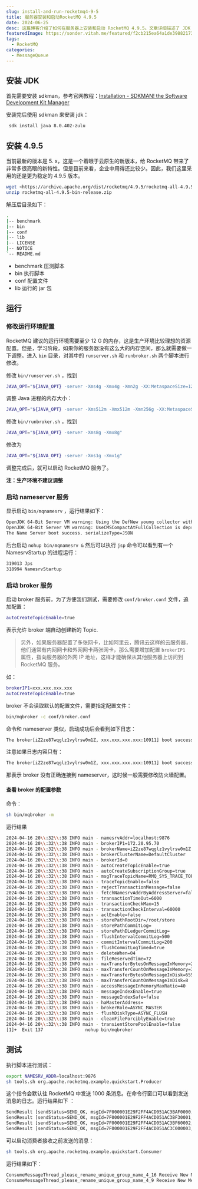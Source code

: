```yaml
---
slug: install-and-run-rocketmq4-9-5
title: 服务器安装和启动RocketMQ 4.9.5
date: 2024-06-25
desc: 这篇博客介绍了如何在服务器上安装和启动 RocketMQ 4.9.5。文章详细描述了 JDK 的安装过程，RocketMQ 4.9.5 的下载和解压步骤，以及如何调整运行环境配置以适应不同内存的服务器。还涵盖了启动 nameserver 和 broker 服务的具体操作，并通过命令行进行简单测试。
featuredImage: https://sonder.vitah.me/featured/f2cb215ea64a1de39882173203b45b4f.webp
tags:
  - RocketMQ
categories:
  - MessageQueue
---
```


## 安装 JDK

首先需要安装 sdkman，参考官网教程：[Installation - SDKMAN! the Software Development Kit Manager](https://sdkman.io/install)

安装完后使用 sdkman 来安装 jdk：

```bash
 sdk install java 8.0.402-zulu
```

## 安装 4.9.5

当前最新的版本是 5. x，这是一个着眼于云原生的新版本，给 RocketMQ 带来了非常多很亮眼的新特性。但是目前来看，企业中用得还比较少。因此，我们这里采用的还是更为稳定的 4.9.5 版本。

```bash
wget <https://archive.apache.org/dist/rocketmq/4.9.5/rocketmq-all-4.9.5-bin-release.zip>
unzip rocketmq-all-4.9.5-bin-release.zip
```

解压后目录如下：

```bash
.
|-- benchmark
|-- bin
|-- conf
|-- lib
|-- LICENSE
|-- NOTICE
`-- README.md
```

- benchmark 压测脚本
- bin 执行脚本
- conf 配置文件
- lib 运行的 jar 包

## 运行

### 修改运行环境配置

RocketMQ 建议的运行环境需要至少 12 G 的内存，这是生产环境比较理想的资源配置。但是，学习阶段，如果你的服务器没有这么大的内存空间，那么就需要做一下调整。进入 `bin` 目录，对其中的 `runserver.sh` 和 `runbroker.sh` 两个脚本进行修改。

修改 `bin/runserver.sh` ，找到

```bash
JAVA_OPT="${JAVA_OPT} -server -Xms4g -Xmx4g -Xmn2g -XX:MetaspaceSize=128m -XX:MaxMetaspaceSize=320m"
```

调整 Java 进程的内存大小：

```bash
JAVA_OPT="${JAVA_OPT} -server -Xms512m -Xmx512m -Xmn256g -XX:MetaspaceSize=128m -XX:MaxMetaspaceSize=320m"
```

修改 `bin/runbroker.sh` ，找到

```bash
JAVA_OPT="${JAVA_OPT} -server -Xms8g -Xmx8g"
```

修改为

```bash
JAVA_OPT="${JAVA_OPT} -server -Xms1g -Xmx1g"
```

调整完成后，就可以启动 RocketMQ 服务了。

**注：生产环境不建议调整**

### 启动 nameserver 服务

显示启动 `bin/mqnamesrv` ，运行结果如下：

```bash
OpenJDK 64-Bit Server VM warning: Using the DefNew young collector with the CMS collector is deprecated and will likely be removed in a future release
OpenJDK 64-Bit Server VM warning: UseCMSCompactAtFullCollection is deprecated and will likely be removed in a future release.
The Name Server boot success. serializeType=JSON
```

后台启动 `nohup bin/mqnamesrv &` 然后可以执行 `jsp` 命令可以看到有一个 NamesrvStartup 的进程运行：

```bash
319013 Jps
318994 NamesrvStartup
```

### 启动 broker 服务

启动 broker 服务前，为了方便我们测试，需要修改 `conf/broker.conf` 文件，追加配置：

```bash
autoCreateTopicEnable=true
```

表示允许 broker 端自动创建新的 Topic.

> 另外，如果服务器配置了多张网卡，比如阿里云，腾讯云这样的云服务器，他们通常有内网网卡和外网网卡两张网卡，那么需要增加配置 `brokerIP1` 属性，指向服务器的外网 IP 地址，这样才能确保从其他服务器上访问到 RocketMQ 服务。

如：
```bash
brokerIP1=xxx.xxx.xxx.xxx
autoCreateTopicEnable=true
```

broker 不会读取默认的配置文件，需要指定配置文件：
```bash
bin/mqbroker -c conf/broker.conf
```

命令和 nameserver 类似，启动成功后会看到如下日志：
```bash
The broker[iZ2ze87wqglz1vylrsw0m1Z, xxx.xxx.xxx.xxx:10911] boot success. serializeType=JSON and name server is localhost:9876
```

注意如果日志内容只有：
```bash
The broker[iZ2ze87wqglz1vylrsw0m1Z, xxx.xxx.xxx.xxx:10911] boot success. serializeType=JSON
```

那表示 broker 没有正确连接到 nameserver，这时候一般需要修改防火墙配置。

#### 查看 broker 的配置参数

命令：

```bash
sh bin/mqbroker -m
```

运行结果
```bash
2024-04-16 20\\:32\\:38 INFO main - namesrvAddr=localhost:9876
2024-04-16 20\\:32\\:38 INFO main - brokerIP1=172.20.95.70
2024-04-16 20\\:32\\:38 INFO main - brokerName=iZ2ze87wqglz1vylrsw0m1Z
2024-04-16 20\\:32\\:38 INFO main - brokerClusterName=DefaultCluster
2024-04-16 20\\:32\\:38 INFO main - brokerId=0
2024-04-16 20\\:32\\:38 INFO main - autoCreateTopicEnable=true
2024-04-16 20\\:32\\:38 INFO main - autoCreateSubscriptionGroup=true
2024-04-16 20\\:32\\:38 INFO main - msgTraceTopicName=RMQ_SYS_TRACE_TOPIC
2024-04-16 20\\:32\\:38 INFO main - traceTopicEnable=false
2024-04-16 20\\:32\\:38 INFO main - rejectTransactionMessage=false
2024-04-16 20\\:32\\:38 INFO main - fetchNamesrvAddrByAddressServer=false
2024-04-16 20\\:32\\:38 INFO main - transactionTimeOut=6000
2024-04-16 20\\:32\\:38 INFO main - transactionCheckMax=15
2024-04-16 20\\:32\\:38 INFO main - transactionCheckInterval=60000
2024-04-16 20\\:32\\:38 INFO main - aclEnable=false
2024-04-16 20\\:32\\:38 INFO main - storePathRootDir=/root/store
2024-04-16 20\\:32\\:38 INFO main - storePathCommitLog=
2024-04-16 20\\:32\\:38 INFO main - storePathDLedgerCommitLog=
2024-04-16 20\\:32\\:38 INFO main - flushIntervalCommitLog=500
2024-04-16 20\\:32\\:38 INFO main - commitIntervalCommitLog=200
2024-04-16 20\\:32\\:38 INFO main - flushCommitLogTimed=true
2024-04-16 20\\:32\\:38 INFO main - deleteWhen=04
2024-04-16 20\\:32\\:38 INFO main - fileReservedTime=72
2024-04-16 20\\:32\\:38 INFO main - maxTransferBytesOnMessageInMemory=262144
2024-04-16 20\\:32\\:38 INFO main - maxTransferCountOnMessageInMemory=32
2024-04-16 20\\:32\\:38 INFO main - maxTransferBytesOnMessageInDisk=65536
2024-04-16 20\\:32\\:38 INFO main - maxTransferCountOnMessageInDisk=8
2024-04-16 20\\:32\\:38 INFO main - accessMessageInMemoryMaxRatio=40
2024-04-16 20\\:32\\:38 INFO main - messageIndexEnable=true
2024-04-16 20\\:32\\:38 INFO main - messageIndexSafe=false
2024-04-16 20\\:32\\:38 INFO main - haMasterAddress=
2024-04-16 20\\:32\\:38 INFO main - brokerRole=ASYNC_MASTER
2024-04-16 20\\:32\\:38 INFO main - flushDiskType=ASYNC_FLUSH
2024-04-16 20\\:32\\:38 INFO main - cleanFileForciblyEnable=true
2024-04-16 20\\:32\\:38 INFO main - transientStorePoolEnable=false
[1]+  Exit 137                nohup bin/mqbroker
```

## 测试

执行脚本进行测试：
```bash
export NAMESRV_ADDR=localhost:9876
sh tools.sh org.apache.rocketmq.example.quickstart.Producer
```

这个指令会默认往 RocketMQ 中发送 1000 条消息。在命令行窗口可以看到发送消息的日志。运行结果如下 ：
```bash
SendResult [sendStatus=SEND_OK, msgId=7F000001E29F2FF4ACD051AC3BAF0000, offsetMsgId=AC145F4600002A9F0000000000000000, messageQueue=MessageQueue [topic=TopicTest, brokerName=iZ2ze87wqglz1vylrsw0m1Z, queueId=2], queueOffset=0]
SendResult [sendStatus=SEND_OK, msgId=7F000001E29F2FF4ACD051AC3BF30001, offsetMsgId=AC145F4600002A9F00000000000000BE, messageQueue=MessageQueue [topic=TopicTest, brokerName=iZ2ze87wqglz1vylrsw0m1Z, queueId=3], queueOffset=0]
SendResult [sendStatus=SEND_OK, msgId=7F000001E29F2FF4ACD051AC3BF60002, offsetMsgId=AC145F4600002A9F000000000000017C, messageQueue=MessageQueue [topic=TopicTest, brokerName=iZ2ze87wqglz1vylrsw0m1Z, queueId=0], queueOffset=0]
SendResult [sendStatus=SEND_OK, msgId=7F000001E29F2FF4ACD051AC3C000003, offsetMsgId=AC145F4600002A9F000000000000023A, messageQueue=MessageQueue [topic=TopicTest, brokerName=iZ2ze87wqglz1vylrsw0m1Z, queueId=1], queueOffset=0]
```

可以启动消费者接收之前发送的消息：

```bash
sh tools.sh org.apache.rocketmq.example.quickstart.Consumer
```

运行结果如下：

```bash
ConsumeMessageThread_please_rename_unique_group_name_4_16 Receive New Messages: [MessageExt [brokerName=broker-a, queueId=0, storeSize=192, queueOffset=451, sysFlag=0, bornTimestamp=1713280030517, bornHost=/123.56.164.113:39870, storeTimestamp=1713280030519, storeHost=/123.56.164.113:10911, msgId=7B38A47100002A9F0000000000054976, commitLogOffset=346486, bodyCRC=1271400251, reconsumeTimes=0, preparedTransactionOffset=0, toString()=Message{topic='TopicTest', flag=0, properties={MIN_OFFSET=0, MAX_OFFSET=509, CONSUME_START_TIME=1713280077228, UNIQ_KEY=7F00000113132FF4ACD0523563350302, CLUSTER=DefaultCluster, TAGS=TagA}, body=[72, 101, 108, 108, 111, 32, 82, 111, 99, 107, 101, 116, 77, 81, 32, 55, 55, 48], transactionId='null'}]]
ConsumeMessageThread_please_rename_unique_group_name_4_9 Receive New Messages: [MessageExt [brokerName=broker-a, queueId=0, storeSize=192, queueOffset=450, sysFlag=0, bornTimestamp=1713280030472, bornHost=/123.56.164.113:39870, storeTimestamp=1713280030475, storeHost=/123.56.164.113:10911, msgId=7B38A47100002A9F0000000000054676, commitLogOffset=345718, bodyCRC=1001427791, reconsumeTimes=0, preparedTransactionOffset=0, toString()=Message{topic='TopicTest', flag=0, properties={MIN_OFFSET=0, MAX_OFFSET=509, CONSUME_START_TIME=1713280077228, UNIQ_KEY=7F00000113132FF4ACD05235630802FE, CLUSTER=DefaultCluster, TAGS=TagA}, body=[72, 101, 108, 108, 111, 32, 82, 111, 99, 107, 101, 116, 77, 81, 32, 55, 54, 54], transactionId='null'}]] 
```
